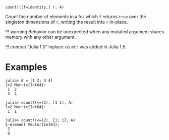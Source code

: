 ```
count!([f=identity,] r, A)
```

Count the number of elements in `A` for which `f` returns `true` over the singleton dimensions of `r`, writing the result into `r` in-place.

!!! warning
    Behavior can be unexpected when any mutated argument shares memory with any other argument.


!!! compat "Julia 1.5"
    inplace `count!` was added in Julia 1.5.


# Examples

```jldoctest
julia> A = [1 2; 3 4]
2×2 Matrix{Int64}:
 1  2
 3  4

julia> count!(<=(2), [1 1], A)
1×2 Matrix{Int64}:
 1  1

julia> count!(<=(2), [1; 1], A)
2-element Vector{Int64}:
 2
 0
```
